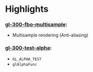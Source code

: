 # Highlights

### [gl-300-fbo-multisample](https://github.com/elect86/jogl-samples/blob/master/jogl-samples/src/tests/gl_300/Gl_300_fbo_multisample.java):

- Multisample rendering (Anti-aliasing)

### [gl-300-test-alpha](https://github.com/elect86/jogl-samples/blob/master/jogl-samples/src/tests/gl_300/Gl_300_test_alpha.java):

- `GL_ALPHA_TEST`
- `glAlphaFunc`
